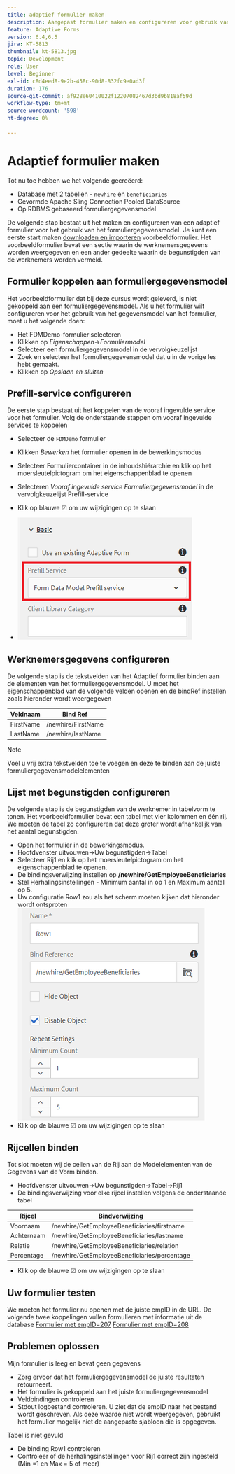 ```yaml
---
title: adaptief formulier maken
description: Aangepast formulier maken en configureren voor gebruik van de vooraf ingevulde service van het formuliergegevensmodel
feature: Adaptive Forms
version: 6.4,6.5
jira: KT-5813
thumbnail: kt-5813.jpg
topic: Development
role: User
level: Beginner
exl-id: c8d4eed8-9e2b-458c-90d8-832fc9e0ad3f
duration: 176
source-git-commit: af928e60410022f12207082467d3bd9b818af59d
workflow-type: tm+mt
source-wordcount: '598'
ht-degree: 0%

---
```


# Adaptief formulier maken

Tot nu toe hebben we het volgende gecreëerd:

* Database met 2 tabellen - `newhire` en `beneficiaries`
* Gevormde Apache Sling Connection Pooled DataSource
* Op RDBMS gebaseerd formuliergegevensmodel

De volgende stap bestaat uit het maken en configureren van een adaptief formulier voor het gebruik van het formuliergegevensmodel.  Je kunt een eerste start maken [downloaden en importeren](assets/fdm-demo-af.zip) voorbeeldformulier. Het voorbeeldformulier bevat een sectie waarin de werknemersgegevens worden weergegeven en een ander gedeelte waarin de begunstigden van de werknemers worden vermeld.

## Formulier koppelen aan formuliergegevensmodel

Het voorbeeldformulier dat bij deze cursus wordt geleverd, is niet gekoppeld aan een formuliergegevensmodel. Als u het formulier wilt configureren voor het gebruik van het gegevensmodel van het formulier, moet u het volgende doen:

* Het FDMDemo-formulier selecteren
* Klikken op _Eigenschappen_->_Formuliermodel_
* Selecteer een formuliergegevensmodel in de vervolgkeuzelijst
* Zoek en selecteer het formuliergegevensmodel dat u in de vorige les hebt gemaakt.
* Klikken op _Opslaan en sluiten_

## Prefill-service configureren

De eerste stap bestaat uit het koppelen van de vooraf ingevulde service voor het formulier. Volg de onderstaande stappen om vooraf ingevulde services te koppelen

* Selecteer de `FDMDemo` formulier
* Klikken _Bewerken_ het formulier openen in de bewerkingsmodus
* Selecteer Formuliercontainer in de inhoudshiërarchie en klik op het moersleutelpictogram om het eigenschappenblad te openen
* Selecteren _Vooraf ingevulde service Formuliergegevensmodel_ in de vervolgkeuzelijst Prefill-service
* Klik op blauwe ☑ om uw wijzigingen op te slaan

* ![Prefill-service](assets/fdm-prefill.png)

## Werknemersgegevens configureren

De volgende stap is de tekstvelden van het Adaptief formulier binden aan de elementen van het formuliergegevensmodel. U moet het eigenschappenblad van de volgende velden openen en de bindRef instellen zoals hieronder wordt weergegeven


| Veldnaam | Bind Ref |
|------------|--------------------|
| FirstName | /newhire/FirstName |
| LastName | /newhire/lastName |

>[!NOTE]
>
>Voel u vrij extra tekstvelden toe te voegen en deze te binden aan de juiste formuliergegevensmodelelementen

## Lijst met begunstigden configureren

De volgende stap is de begunstigden van de werknemer in tabelvorm te tonen. Het voorbeeldformulier bevat een tabel met vier kolommen en één rij. We moeten de tabel zo configureren dat deze groter wordt afhankelijk van het aantal begunstigden.

* Open het formulier in de bewerkingsmodus.
* Hoofdvenster uitvouwen->Uw begunstigden->Tabel
* Selecteer Rij1 en klik op het moersleutelpictogram om het eigenschappenblad te openen.
* De bindingsverwijzing instellen op **/newhire/GetEmployeeBeneficiaries**
* Stel Herhalingsinstellingen - Minimum aantal in op 1 en Maximum aantal op 5.
* Uw configuratie Row1 zou als het scherm moeten kijken dat hieronder wordt ontsproten
  ![row-configure](assets/configure-row.PNG)
* Klik op de blauwe ☑ om uw wijzigingen op te slaan

## Rijcellen binden

Tot slot moeten wij de cellen van de Rij aan de Modelelementen van de Gegevens van de Vorm binden.

* Hoofdvenster uitvouwen->Uw begunstigden->Tabel->Rij1
* De bindingsverwijzing voor elke rijcel instellen volgens de onderstaande tabel

| Rijcel | Bindverwijzing |
|------------|----------------------------------------------|
| Voornaam | /newhire/GetEmployeeBeneficiaries/firstname |
| Achternaam | /newhire/GetEmployeeBeneficiaries/lastname |
| Relatie | /newhire/GetEmployeeBeneficiaries/relation |
| Percentage | /newhire/GetEmployeeBeneficiaries/percentage |

* Klik op de blauwe ☑ om uw wijzigingen op te slaan

## Uw formulier testen

We moeten het formulier nu openen met de juiste empID in de URL. De volgende twee koppelingen vullen formulieren met informatie uit de database
[Formulier met empID=207](http://localhost:4502/content/dam/formsanddocuments/fdmdemo/jcr:content?wcmmode=disabled&amp;empID=207)
[Formulier met empID=208](http://localhost:4502/content/dam/formsanddocuments/fdmdemo/jcr:content?wcmmode=disabled&amp;empID=208)

## Problemen oplossen

Mijn formulier is leeg en bevat geen gegevens

* Zorg ervoor dat het formuliergegevensmodel de juiste resultaten retourneert.
* Het formulier is gekoppeld aan het juiste formuliergegevensmodel
* Veldbindingen controleren
* Stdout logbestand controleren. U ziet dat de empID naar het bestand wordt geschreven. Als deze waarde niet wordt weergegeven, gebruikt het formulier mogelijk niet de aangepaste sjabloon die is opgegeven.

Tabel is niet gevuld

* De binding Row1 controleren
* Controleer of de herhalingsinstellingen voor Rij1 correct zijn ingesteld (Min =1 en Max = 5 of meer)
